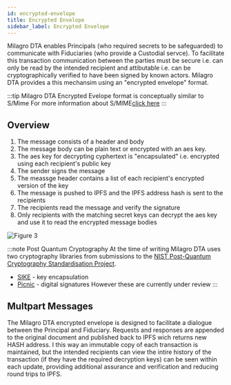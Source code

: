 ```yaml
---
id: encrypted-envelope
title: Encrypted Envelope
sidebar_label: Encrypted Envelope
---
```


Milagro DTA enables Principals (who required secrets to be safeguarded) to communicate with Fiduciaries (who provide a Custodial servce). To facilitate this transaction communication between the parties must be secure i.e. can only be read by the intended recipient and attibutable i.e. can be cryptographically verified to have been signed by known actors. Milagro DTA provides a this mechansim using an "encrypted envelope" format.

:::tip Milagro DTA Encrypted Evelope format is conceptually similar to S/Mime
For more information about S/MIME[click here](https://en.wikipedia.org/wiki/S/MIME)
:::

## Overview

1. The message consists of a header and body
2. The message body can be plain text or encrypted with an aes key.
3. The aes key for decrypting cyphertext is "encapsulated" i.e. encrypted using each recipient's public key
4. The sender signs the message
5. The meassge header contains a list of each recipient's encrypted version of the key
6. The message is pushed to IPFS and the IPFS address hash is sent to the recipients
7. The recipients read the message and verify the signature
7. Only recipients with the matching secret keys can decrypt the aes key and use it to read the encrypted message bodies

![Figure 3](/img/dta/Envelope.png)

:::note Post Quantum Cryptography
At the time of writing Milagro DTA uses two cryptography libraries from submissions to the [NIST Post-Quantum Cryptography Standardisation Project](https://csrc.nist.gov/Projects/Post-Quantum-Cryptography/Round-2-Submissions).
* [SIKE](https://sike.org/) - key encapsulation
* [Picnic](https://microsoft.github.io/Picnic/) - digital signatures
However these are currently under review
:::

## Multpart Messages
The Milagro DTA encrypted envelope is designed to facilitate a dialogue between the Principal and Fiduciary. Requests and responses are appended to the original document and published back to IPFS wich returns new HASH address. I this way an immutable copy of each transaction is maintained, but the intended recipients can view the intire history of the transaction (if they have the required decryption keys) can be seen within each update, providing additional assurance and verification and reducing round trips to IPFS. 



